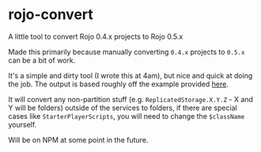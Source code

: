 # rojo-convert
A little tool to convert Rojo 0.4.x projects to Rojo 0.5.x

Made this primarily because manually converting `0.4.x` projects to `0.5.x` can be a bit of work.

It's a simple and dirty tool (I wrote this at 4am), but nice and quick at doing the job. The output is based roughly off the example provided [here](https://lpghatguy.github.io/rojo/0.5.x/project-format/#example-projects).

It will convert any non-partition stuff (e.g. `ReplicatedStorage.X.Y.Z` - X and Y will be folders) outside of the services to folders, if there are special cases like `StarterPlayerScripts`, you will need to change the `$className` yourself.

Will be on NPM at some point in the future.
